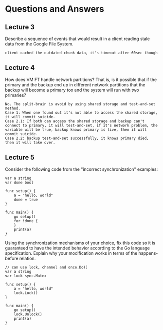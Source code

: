 # Questions and Answers
## Lecture 3
Describe a sequence of events that would result in a client reading stale data from the Google File System.
```
client cached the outdated chunk data, it's timeout after 60sec though
```
## Lecture 4
How does VM FT handle network partitions? That is, is it possible that if the primary and the backup end up in different network partitions that the backup will become a primary too and the system will run with two primaries?
```
No. The split-brain is avoid by using shared storage and test-and-set method. 
Case 1: When one found out it's not able to access the shared storage, it will commit suicide. 
Case 2.1: If both can access the shared storage and backup can't connect to primary, it will test-and-set, if it's network problem, the variable will be true, backup knows primary is live, then it will commit suicide.
Case 2.2: backup test-and-set successfully, it knows primary died, then it will take over. 
```
## Lecture 5
Consider the following code from the "incorrect synchronization" examples:
```
var a string
var done bool

func setup() {
	a = "hello, world"
	done = true
}

func main() {
	go setup()
	for !done {
	}
	print(a)
}
```
Using the synchronization mechanisms of your choice, fix this code so it is guaranteed to have the intended behavior according to the Go language specification. Explain why your modification works in terms of the happens-before relation.
```
// can use lock, channel and once.Do()
var a string
var lock sync.Mutex

func setup() {
	a = "hello, world"
	lock.Lock()
}

func main() {
	go setup()
    lock.Unlock()
	print(a)
}
```